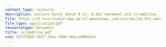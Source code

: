 ```yaml
---
content_type: resource
description: Lecture notes about A vs. A-bar movement and scrambling.
file: https://ol-ocw-studio-app-qa.s3.amazonaws.com/courses/24-952-advanced-syntax-spring-2007/55f47b8b292f15ee4d0e9eeca88660a3_scrambling.pdf
file_type: application/pdf
resourcetype: Document
title: scrambling.pdf
uid: 55f47b8b-292f-15ee-4d0e-9eeca88660a3
---
```

